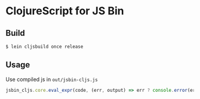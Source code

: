 # ClojureScript for JS Bin

## Build

`$ lein cljsbuild once release`

## Usage

Use compiled js in `out/jsbin-cljs.js`
```javascript
jsbin_cljs.core.eval_expr(code, (err, output) => err ? console.error(err) : eval(output));
```
